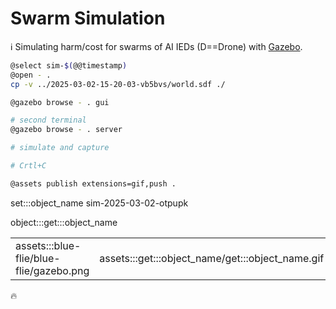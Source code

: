 # Swarm Simulation

ℹ️ Simulating harm/cost for swarms of AI IEDs (D==Drone) with [Gazebo](https://gazebosim.org/home).

```bash
@select sim-$(@@timestamp)
@open - .
cp -v ../2025-03-02-15-20-03-vb5bvs/world.sdf ./

@gazebo browse - . gui

# second terminal
@gazebo browse - . server

# simulate and capture

# Crtl+C

@assets publish extensions=gif,push .
```

set:::object_name sim-2025-03-02-otpupk

object:::get:::object_name

| | |
|-|-|
| assets:::blue-flie/blue-flie/gazebo.png | assets:::get:::object_name/get:::object_name.gif |

🔥